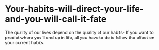 # Your-habits-will-direct-your-life-and-you-will-call-it-fate
The quality of our lives depend on the quality of our habits- If you want to predict where you’ll end up in life, all you have to do is follow the effect on your current habits. 
